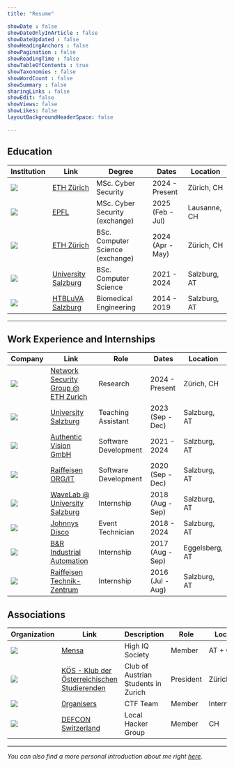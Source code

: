 ```yaml
---
title: "Resume"

showDate : false
showDateOnlyInArticle : false
showDateUpdated : false
showHeadingAnchors : false
showPagination : false
showReadingTime : false
showTableOfContents : true
showTaxonomies : false 
showWordCount : false
showSummary : false
sharingLinks : false
showEdit: false
showViews: false
showLikes: false
layoutBackgroundHeaderSpace: false

---
```


## Education

<table>
    <thead>
        <tr>
            <th>Institution</th>
            <th>Link</th>
            <th>Degree</th>
            <th>Dates</th>
            <th>Location</th>
        </tr>
    </thead>
    <tbody>
        <tr>
            <td><img class="customEntitityLogo" src="eth.svg"/></td>
            <td><a href="https://ethz.ch/" target="_blank">ETH Zürich</a></td>
            <td>MSc. Cyber Security</td>
            <td>2024 - Present</td>
            <td>Zürich, CH</td>
        </tr>
        <tr>
            <td><img class="customEntitityLogo" src="epfl.svg"/></td>
            <td><a href="https://epfl.ch/" target="_blank">EPFL</a></td>
            <td>MSc. Cyber Security (exchange)</td>
            <td>2025 <br/> (Feb - Jul)</td>
            <td>Lausanne, CH</td>
        </tr>
        <tr>
            <td><img class="customEntitityLogo" src="eth.svg"/></td>
            <td><a href="https://ethz.ch/" target="_blank">ETH Zürich</a></td>
            <td>BSc. Computer Science (exchange)</td>
            <td>2024 <br/> (Apr - May)</td>
            <td>Zürich, CH</td>
        </tr>        
        <tr>
            <td><img class="customEntitityLogo" src="plus.png"/></td>
            <td><a href="https://www.plus.ac.at/" target="_blank">University Salzburg</a></td>
            <td>BSc. Computer Science</td>
            <td>2021 - 2024</td>
            <td>Salzburg, AT</td>
        </tr>
        <tr>
            <td><img class="customEntitityLogo" src="htbluva.png"/></td>
            <td><a href="https://www.htl-salzburg.ac.at/" target="_blank">HTBLuVA Salzburg</a></td>
            <td>Biomedical Engineering</td>
            <td>2014 - 2019</td>
            <td>Salzburg, AT</td>
        </tr>
    </tbody>
</table>

---

## Work Experience and Internships

<table>
    <thead>
        <tr>
            <th>Company</th>
            <th>Link</th>
            <th>Role</th>
            <th>Dates</th>
            <th>Location</th>
        </tr>
    </thead>
    <tbody>
        <tr>
            <td><img class="customEntitityLogo" src="eth.svg"/></td>
            <td><a href="https://netsec.ethz.ch/" target="_blank">Network Security Group @ ETH Zurich</a></td>
            <td>Research</td>
            <td>2024 - Present</td>
            <td>Zürich, CH</td>
        </tr>
        <tr>
            <td><img class="customEntitityLogo" src="plus.png"/></td>
            <td><a href="https://www.plus.ac.at/" target="_blank">University Salzburg</a></td>
            <td>Teaching Assistant</td>
            <td>2023 <br/> (Sep - Dec)</td>
            <td>Salzburg, AT</td>
        </tr>
        <tr>
            <td><img class="customEntitityLogo" src="av.webp"/></td>
            <td><a href="https://authenticvision.com/" target="_blank">Authentic Vision GmbH</a></td>
            <td>Software Development</td>
            <td>2021 - 2024</td>
            <td>Salzburg, AT</td>
        </tr>
        <tr>
            <td><img class="customEntitityLogo" src="raiffeisen.svg"/></td>
            <td><a href="https://www.raiffeisen.at/" target="_blank">Raiffeisen ORG/IT</a></td>
            <td>Software Development</td>
            <td>2020 <br/> (Sep - Dec)</td>
            <td>Salzburg, AT</td>
        </tr>
        <tr>
            <td><img class="customEntitityLogo" src="plus.png"/></td>
            <td><a href="https://wavelab.at/" target="_blank">WaveLab @ University Salzburg</a></td>
            <td>Internship</td>
            <td>2018 <br/> (Aug - Sep)</td>
            <td>Salzburg, AT</td>
        </tr>
        <tr>
            <td><img class="customEntitityLogo" src="johnnys.jpg"/></td>
            <td><a href="https://www.johnnys.at" target="_blank">Johnnys Disco</a></td>
            <td>Event Technician</td>
            <td>2018 - 2024</td>
            <td>Salzburg, AT</td>
        </tr>
        <tr>
            <td><img class="customEntitityLogo" src="br.png"/></td>
            <td><a href="https://www.br-automation.com/" target="_blank">B&R Industrial Automation</a></td>
            <td>Internship</td>
            <td>2017 <br/> (Aug - Sep)</td>
            <td>Eggelsberg, AT</td>
        </tr>
        <tr>
            <td><img class="customEntitityLogo" src="raiffeisen.svg"/></td>
            <td><a href="https://www.raiffeisen.at/" target="_blank">Raiffeisen Technik-Zentrum</a></td>
            <td>Internship</td>
            <td>2016 (Jul - Aug)</td>
            <td>Salzburg, AT</td>
        </tr>
    </tbody>
</table>

## Associations

<table>
    <thead>
        <tr>
            <th>Organization</th>
            <th>Link</th>
            <th>Description</th>
            <th>Role</th>
            <th>Location</th>
        </tr>
    </thead>
    <tbody>
        <tr>
            <td><img class="customEntitityLogo" src="mensa.svg"/></td>
            <td><a href="https://www.mensa.at/" target="_blank">Mensa</a></td>
            <td>High IQ Society</td>
            <td>Member</td>
            <td>AT + CH</td>
        </tr>
        <tr>
            <td><img class="customEntitityLogo" src="koes.svg"/></td>
            <td><a href="https://www.koes.ch/" target="_blank">KÖS - Klub der Österreichischen Studierenden</a></td>
            <td>Club of Austrian Students in Zurich</td>
            <td>President</td>
            <td>Zürich, CH</td>
        </tr>
        <tr>
            <td><img class="customEntitityLogo" src="organizers.webp"/></td>
            <td><a href="https://org.anize.rs/" target="_blank">0rganisers</a></td>
            <td>CTF Team</td>
            <td>Member</td>
            <td>International</td>
        </tr>
        <tr>
            <td><img class="customEntitityLogo" src="defcon.png"/></td>
            <td><a href="https://www.defcon-switzerland.org/" target="_blank">DEFCON Switzerland</a></td>
            <td>Local Hacker Group</td>
            <td>Member</td>
            <td>CH</td>
        </tr>
    </tbody>
</table>

---

*You can also find a more personal introduction about me right [here](/aboutme/).*
